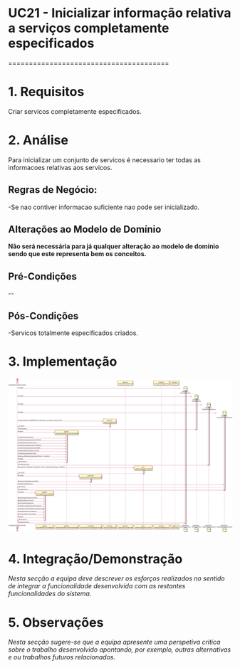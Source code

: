 # UC21 - Inicializar informação relativa a serviços completamente especificados
=======================================

# 1. Requisitos

Criar servicos completamente especificados.

# 2. Análise

Para inicializar um conjunto de servicos é necessario ter todas as informacoes relativas aos servicos.

## Regras de Negócio:

-Se nao contiver informacao suficiente nao pode ser inicializado.

## Alterações ao Modelo de Domínio

**Não será necessária para já qualquer alteração ao modelo de domínio sendo que este representa bem os conceitos.**

## Pré-Condições

--

## Pós-Condições

-Servicos totalmente especificados criados.

# 3. Implementação

![SD.svg](SD.svg)

# 4. Integração/Demonstração

*Nesta secção a equipa deve descrever os esforços realizados no sentido de integrar a funcionalidade desenvolvida com as restantes funcionalidades do sistema.*

# 5. Observações

*Nesta secção sugere-se que a equipa apresente uma perspetiva critica sobre o trabalho desenvolvido apontando, por exemplo, outras alternativas e ou trabalhos futuros relacionados.*



